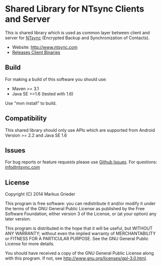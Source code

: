 Shared Library for NTsync Clients and Server
=========================

This is shared library which is used as common layer between client and server for [NTsync](http://www.ntsync.com) (Encrypted Backup and Synchronization of Contacts).

- Website: http://www.ntsync.com
- [Releases Client Binaries](https://github.com/mgrieder/ntsync-android/releases)

Build
-----

For making a build of this software you should use:

- Maven >= 3.1
- Java SE >=1.6 (tested with 1.6)

Use "mvn install" to build.

Compatibility
-------------

This shared library should only use APIs which are supported from Android Version >= 2.2 and Java SE 1.6

Issues
---------------

For bug reports or feature requests please use [Github Issues](https://github.com/mgrieder/ntsync-shared-java/issues).
For questions: <info@ntsync.com>

License
-------

Copyright (C) 2014 Markus Grieder

This program is free software: you can redistribute it and/or modify
it under the terms of the GNU General Public License as
published by the Free Software Foundation, either version 3 of the
License, or (at your option) any later version.

This program is distributed in the hope that it will be useful,
but WITHOUT ANY WARRANTY; without even the implied warranty of
MERCHANTABILITY or FITNESS FOR A PARTICULAR PURPOSE.  See the
GNU General Public License for more details.
 
You should have received a copy of the GNU General Public
License along with this program.  If not, see
<http://www.gnu.org/licenses/gpl-3.0.html>. 
